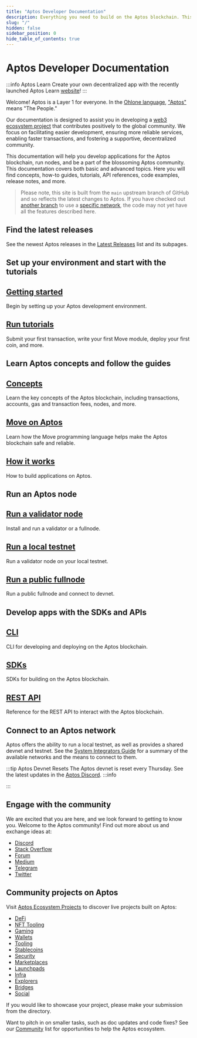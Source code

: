 ```yaml
---
title: "Aptos Developer Documentation"
description: Everything you need to build on the Aptos blockchain. This documentation covers basic and advanced concepts, how-to guides, code examples, release notes, more.
slug: "/"
hidden: false
sidebar_position: 0
hide_table_of_contents: true
---
```


# Aptos Developer Documentation

:::info Aptos Learn
Create your own decentralized app with the recently launched Aptos Learn [website](https://learn.aptoslabs.com/)!
:::

Welcome! Aptos is a Layer 1 for everyone. In the [Ohlone language](https://en.wikipedia.org/wiki/Ohlone_languages), ["Aptos"](https://en.wikipedia.org/wiki/Aptos,_California) means "The People."

Our documentation is designed to assist you in developing a [web3 ecosystem project](https://aptosfoundation.org/ecosystem/projects/all) that contributes positively to the global community. We focus on facilitating easier development, ensuring more reliable services, enabling faster transactions, and fostering a supportive, decentralized community.

This documentation will help you develop applications for the Aptos blockchain, run nodes, and be a part of the blossoming Aptos community. This documentation covers both basic and advanced topics. Here you will find concepts, how-to guides, tutorials, API references, code examples, release notes, and more.

> Please note, this site is built from the `main` upstream branch of GitHub and so reflects the latest changes to Aptos. If you have checked out [another branch](https://github.com/aptos-labs/aptos-core/branches) to use a [specific network](guides/system-integrators-guide.md#choose-a-network), the code may not yet have all the features described here.

## Find the latest releases

See the newest Aptos releases in the [Latest Releases](./releases/index.md) list and its subpages.

## Set up your environment and start with the tutorials

<div class="docs-card-container">
<div class="row row-cols-1 row-cols-md-3a g-4">
  
  <div class="col">
    <div class="card card-body h-100 d-flex flex-column" >
    <a href="/category/environment" class="card-title card-link stretched-link"> <h2>Getting started</h2></a>
    <p class="card-text">Begin by setting up your Aptos development environment.</p>
</div>
  </div>
  <div class="col">
    <div class="card card-body h-100 d-flex flex-column">
    <a href="tutorials" class="card-title card-link stretched-link"> <h2>Run tutorials</h2></a>
    <p class="card-text">Submit your first transaction, write your first Move module, deploy your first coin, and more.</p>
</div>
</div>
</div>
</div>

## Learn Aptos concepts and follow the guides

<div class="docs-card-container">
<div class="row row-cols-1 row-cols-md-2a g-4">
  <div class="col">
    <div class="card card-body h-100 d-flex flex-column">
    <a href="concepts" class="card-title card-link stretched-link"> <h2>Concepts</h2></a>
    <p class="card-text">Learn the key concepts of the Aptos blockchain, including transactions, accounts, gas and transaction fees, nodes, and more. </p>
    </div>
  </div>
  <div class="col">
    <div class="card card-body h-100 d-flex flex-column">
    <a href="move/move-on-aptos" class="card-title card-link stretched-link"> <h2>Move on Aptos</h2></a>
    <p class="card-text">Learn how the Move programming language helps make the Aptos blockchain safe and reliable.</p>
    </div>
  </div>
  <div class="col">
    <div class="card card-body h-100 d-flex flex-column" >
    <a href="integration" class="card-title card-link stretched-link"> <h2>How it works</h2></a>
    <p class="card-text">How to build applications on Aptos.</p>
    </div>
  </div>
</div>
</div>

## Run an Aptos node

<div class="docs-card-container">
<div class="row row-cols-1 row-cols-md-2a g-4">
  <div class="col">
    <div class="card card-body h-100 d-flex flex-column" >
    <a href="/nodes/validator-node/validators" class="card-title card-link stretched-link"> <h2>Run a validator node</h2></a>
    <p class="card-text">Install and run a validator or a fullnode.</p>
</div>
</div>
  <div class="col">
    <div class="card card-body h-100 d-flex flex-column"  >
    <a href="/nodes/local-testnet/local-testnet-index" class="card-title card-link stretched-link"> <h2>Run a local testnet</h2></a>
    <p class="card-text">Run a validator node on your local testnet.</p>
</div>
  </div>
  <div class="col">
    <div class="card card-body h-100 d-flex flex-column"  >
    <a href="nodes/full-node/public-fullnode" class="card-title card-link stretched-link"> <h2>Run a public fullnode</h2></a>
    <p class="card-text">Run a public fullnode and connect to devnet.</p>
</div>
  </div>
  
</div>
</div>

## Develop apps with the SDKs and APIs

<div class="docs-card-container">
<div class="row row-cols-1 row-cols-md-2a g-4">
<div class="col">
    <div class="card h-100" >
    <div class="card-body d-flex flex-column" >
    <a href="/tools/aptos-cli/use-cli/use-aptos-cli" class="card-title card-link stretched-link"> <h2>CLI</h2></a>
    <p class="card-text">CLI for developing and deploying on the Aptos blockchain.</p>
</div>
</div>
</div>
  <div class="col">
    <div class="card h-100" >
    <div class="card-body d-flex flex-column" >
    <a href="/sdks/index" class="card-title card-link stretched-link"> <h2>SDKs</h2></a>
    <p class="card-text">SDKs for building on the Aptos blockchain.</p>
</div>
</div>
</div>
  <div class="col">
  <div class="card h-100" >
    <div class="card-body d-flex flex-column"  >
    <a href="https://aptos.dev/nodes/aptos-api-spec/#/" class="card-title card-link stretched-link"> <h2>REST API</h2></a>
    <p class="card-text">Reference for the REST API to interact with the Aptos blockchain.</p>
</div>
</div>
</div>
</div>
</div>

## Connect to an Aptos network

Aptos offers the ability to run a local testnet, as well as provides a shared devnet and testnet. See the [System Integrators Guide](guides/system-integrators-guide.md#networks) for a summary of the available networks and the means to connect to them.

:::tip Aptos Devnet Resets
The Aptos devnet is reset every Thursday. See the latest updates in the [Aptos Discord](https://discord.gg/aptosnetwork).
:::info

:::

## Engage with the community

We are excited that you are here, and we look forward to getting to know you. Welcome to the Aptos community! Find out more about us and exchange ideas at:

- [Discord](https://discord.gg/aptosnetwork)
- [Stack Overflow](https://stackoverflow.com/questions/tagged/aptos)
- [Forum](https://forum.aptoslabs.com/)
- [Medium](https://medium.com/aptoslabs)
- [Telegram](https://t.me/AptosTG)
- [Twitter](https://twitter.com/Aptos_Network)

## Community projects on Aptos

Visit [Aptos Ecosystem Projects](https://aptosfoundation.org/ecosystem/projects/all) to discover live projects built on Aptos:

- [DeFi](https://aptosfoundation.org/ecosystem/projects/defi)
- [NFT Tooling](https://aptosfoundation.org/ecosystem/projects/nft-tooling)
- [Gaming](https://aptosfoundation.org/ecosystem/projects/gaming)
- [Wallets](https://aptosfoundation.org/ecosystem/projects/wallets)
- [Tooling](https://aptosfoundation.org/ecosystem/projects/tooling)
- [Stablecoins](https://aptosfoundation.org/ecosystem/projects/stablecoins)
- [Security](https://aptosfoundation.org/ecosystem/projects/security)
- [Marketplaces](https://aptosfoundation.org/ecosystem/projects/marketplaces)
- [Launchpads](https://aptosfoundation.org/ecosystem/projects/launchpads)
- [Infra](https://aptosfoundation.org/ecosystem/projects/infra)
- [Explorers](https://aptosfoundation.org/ecosystem/projects/explorers)
- [Bridges](https://aptosfoundation.org/ecosystem/projects/bridges)
- [Social](https://aptosfoundation.org/ecosystem/projects/social)

If you would like to showcase your project, please make your submission from the directory.

Want to pitch in on smaller tasks, such as doc updates and code fixes? See our [Community](./community/index.md) list for opportunities to help the Aptos ecosystem.
